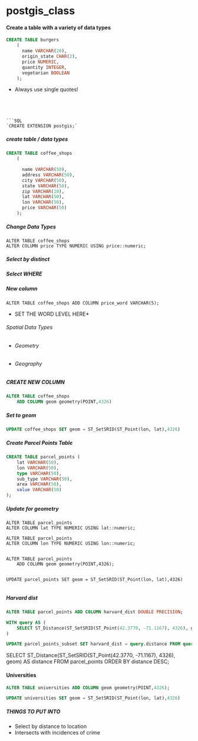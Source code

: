 # postgis_class


#### Create a table with a variety of data types

```SQL
CREATE TABLE burgers
	(
	  name VARCHAR(20),
	  origin_state CHAR(2),
	  price NUMERIC,
	  quantity INTEGER,
	  vegetarian BOOLEAN
	);

```

* Always use single quotes!

```INSERT INTO burgers VALUES ('cheese burger', 'WA', 2.34, 5, NO)




```SQL
`CREATE EXTENSION postgis;`
```

##### create table / data types

```SQL
CREATE TABLE coffee_shops
	(

	  name VARCHAR(50),
	  address VARCHAR(50),
	  city VARCHAR(50),
	  state VARCHAR(50),
	  zip VARCHAR(10),
	  lat VARCHAR(50),
	  lon VARCHAR(50),
	  price VARCHAR(50)
	);

```

##### Change Data Types

```
ALTER TABLE coffee_shops 
ALTER COLUMN price TYPE NUMERIC USING price::numeric;
```

##### Select by distinct 

##### Select WHERE

##### New column

`ALTER TABLE coffee_shops ADD COLUMN price_word VARCHAR(5);`
* SET THE WORD LEVEL HERE*


###### Spatial Data Types

* ###### Geometry 
* ###### Geography


##### CREATE NEW COLUMN
```SQL
ALTER TABLE coffee_shops
	ADD COLUMN geom geometry(POINT,4326)
```

##### Set to geom

```SQL
UPDATE coffee_shops SET geom = ST_SetSRID(ST_Point(lon, lat),4326)
```
##### Create Parcel Points Table


```SQL
CREATE TABLE parcel_points (
	lat VARCHAR(50),
	lon VARCHAR(50),
	type VARCHAR(50),
	sub_type VARCHAR(50),
	area VARCHAR(50),
	value VARCHAR(50)
);
```


##### Update for geometry 
```
ALTER TABLE parcel_points 
ALTER COLUMN lat TYPE NUMERIC USING lat::numeric;

ALTER TABLE parcel_points 
ALTER COLUMN lon TYPE NUMERIC USING lon::numeric;


ALTER TABLE parcel_points
	ADD COLUMN geom geometry(POINT,4326);


UPDATE parcel_points SET geom = ST_SetSRID(ST_Point(lon, lat),4326)
	
```


##### Harvard dist

```SQL
ALTER TABLE parcel_points ADD COLUMN harvard_dist DOUBLE PRECISION;

WITH query AS (
	SELECT ST_Distance(ST_SetSRID(ST_Point(42.3770, -71.1167), 4326), geom) AS distance, type, sub_type, area, value, geom FROM parcel_points_subset
)

UPDATE parcel_points_subset SET harvard_dist = query.distance FROM query;
```




SELECT ST_Distance(ST_SetSRID(ST_Point(42.3770, -71.1167), 4326), geom) AS distance FROM parcel_points ORDER BY distance DESC; 

#### Universities 
```SQL
ALTER TABLE universities ADD COLUMN geom geometry(POINT,4326);

UPDATE universities SET geom = ST_SetSRID(ST_Point(lon, lat),4326)
```




##### THINGS TO PUT INTO

* Select by distance to location
* Intersects with incidences of crime
